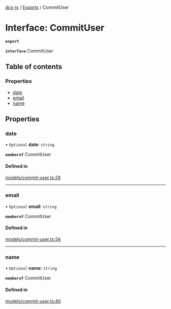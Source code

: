 [dcs-js](../README.md) / [Exports](../modules.md) / CommitUser

# Interface: CommitUser

**`export`**

**`interface`** CommitUser

## Table of contents

### Properties

- [date](CommitUser.md#date)
- [email](CommitUser.md#email)
- [name](CommitUser.md#name)

## Properties

### <a id="date" name="date"></a> date

• `Optional` **date**: `string`

**`memberof`** CommitUser

#### Defined in

[models/commit-user.ts:28](https://github.com/unfoldingWord/dcs-js/blob/09d5a5e/models/commit-user.ts#L28)

___

### <a id="email" name="email"></a> email

• `Optional` **email**: `string`

**`memberof`** CommitUser

#### Defined in

[models/commit-user.ts:34](https://github.com/unfoldingWord/dcs-js/blob/09d5a5e/models/commit-user.ts#L34)

___

### <a id="name" name="name"></a> name

• `Optional` **name**: `string`

**`memberof`** CommitUser

#### Defined in

[models/commit-user.ts:40](https://github.com/unfoldingWord/dcs-js/blob/09d5a5e/models/commit-user.ts#L40)
